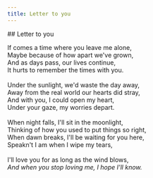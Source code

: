 ```yaml
---
title: Letter to you
---
```


<div class="poem">
## Letter to you

If comes a time where you leave me alone,  
Maybe because of how apart we've grown,  
And as days pass, our lives continue,  
It hurts to remember the times with you.<br><br>
Under the sunlight, we'd waste the day away,  
Away from the real world our hearts did stray,  
And with you, I could open my heart,  
Under your gaze, my worries depart.<br><br>
When night falls, I'll sit in the moonlight,  
Thinking of how you used to put things so right,  
When dawn breaks, I'll be waiting for you here,  
Speakn't I am when I wipe my tears,<br><br>
I'll love you for as long as the wind blows,  
*And when you stop loving me, I hope I'll know.*
</div>